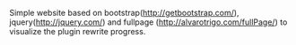 Simple website based on bootstrap(http://getbootstrap.com/), jquery(http://jquery.com/) and fullpage (http://alvarotrigo.com/fullPage/) to visualize the plugin rewrite progress.